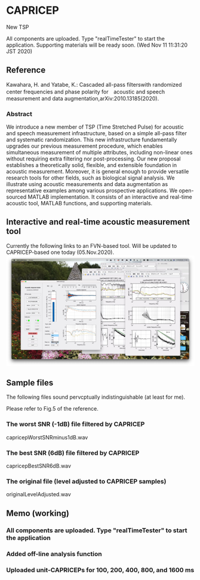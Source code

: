 # CAPRICEP
New TSP

All components are uploaded. Type "realTimeTester" to start the application. Supporting materials will be ready soon. (Wed Nov 11 11:31:20 JST 2020)

## Reference

Kawahara, H. and Yatabe, K.: Cascaded all-pass filterswith randomized center frequencies and phase polarity for　acoustic and speech measurement and data augmentation,arXiv:2010.13185(2020).

### Abstract

We introduce a new member of TSP (Time Stretched Pulse) for acoustic and speech measurement infrastructure, 
based on a simple all-pass filter and systematic randomization. 
This new infrastructure fundamentally upgrades our previous measurement procedure, 
which enables simultaneous measurement of multiple attributes, including non-linear ones
without requiring extra filtering nor post-processing. 
Our new proposal establishes a theoretically solid, flexible, and extensible foundation in acoustic measurement.
Moreover, it is general enough to provide versatile research tools for other fields, such as biological signal analysis.
We illustrate using acoustic measurements and data augmentation as representative examples among various prospective applications. 
We open-sourced MATLAB implementation. 
It consists of an interactive and real-time acoustic tool, MATLAB functions, and supporting materials.

## Interactive and real-time acoustic measurement tool
Currently the following links to an FVN-based tool. Will be updated to CAPRICEP-based one today (05.Nov.2020).
[![Watch the video](capricepAcousticTool.jpg)](https://youtu.be/mT0-pDgd2VM)


## Sample files

The following files sound pervcptually indistinguishable (at least for me).

Please refer to Fig.5 of the reference.

 ### The worst SNR (-1dB) file filtered by CAPRICEP

capricepWorstSNRminus1dB.wav

### The best SNR (6dB) file filtered by CAPRICEP

capricepBestSNR6dB.wav

### The original file (level adjusted to CAPRICEP samples)

originalLevelAdjusted.wav

## Memo (working)

### All components are uploaded. Type "realTimeTester" to start the application
### Added off-line analysis function
### Uploaded unit-CAPRICEPs for 100, 200, 400, 800, and 1600 ms

